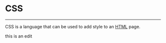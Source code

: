 # CSS 

---

CSS is a language that can be used to add style to an [HTML](/wiki/HTML) page. 


this is an edit
